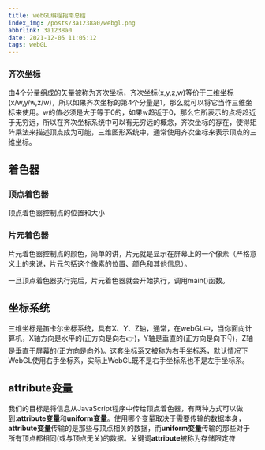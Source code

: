 ```yaml
---
title: webGL编程指南总结
index_img: /posts/3a1238a0/webgl.png
abbrlink: 3a1238a0
date: 2021-12-05 11:05:12
tags: webGL
---
```


### 齐次坐标

由4个分量组成的矢量被称为齐次坐标，齐次坐标(x,y,z,w)等价于三维坐标(x/w,y/w,z/w)，所以如果齐次坐标的第4个分量是1，那么就可以将它当作三维坐标来使用。w的值必须是大于等于0的，如果w趋近于0，那么它所表示的点将趋近于无穷远，所以在齐次坐标系统中可以有无穷远的概念，齐次坐标的存在，使得矩阵乘法来描述顶点成为可能，三维图形系统中，通常使用齐次坐标来表示顶点的三维坐标。

## 着色器

### 顶点着色器

顶点着色器控制点的位置和大小

### 片元着色器

片元着色器控制点的颜色，简单的讲，片元就是显示在屏幕上的一个像素（严格意义上的来说，片元包括这个像素的位置、颜色和其他信息）。

一旦顶点着色器执行完后，片元着色器就会开始执行，调用main()函数。

## 坐标系统

三维坐标是笛卡尔坐标系统，具有X、Y、Z轴，通常，在webGL中，当你面向计算机，X轴方向是水平的(正方向是向右👉)，Y轴是垂直的(正方向是向下👇)，Z轴是垂直于屏幕的(正方向是向外)。这套坐标系又被称为右手坐标系，默认情况下WebGL使用右手坐标系，实际上WebGL既不是右手坐标系也不是左手坐标系。

## attribute变量

我们的目标是将信息从JavaScript程序中传给顶点着色器，有两种方式可以做到:**attribute变量**和**uniform变量**。使用哪个变量取决于需要传输的数据本身，**attribute变量**传输的是那些与顶点相关的数据，而**uniform变量**传输的那些对于所有顶点都相同(或与顶点无关)的数据。关键词**attribute**被称为存储限定符





